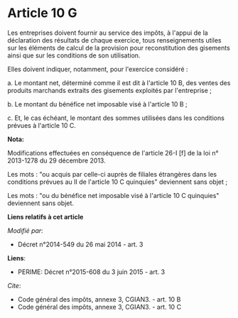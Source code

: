 # Article 10 G

Les entreprises doivent fournir au service des impôts, à l'appui de la déclaration des résultats de chaque exercice, tous
renseignements utiles sur les éléments de calcul de la provision pour reconstitution des gisements ainsi que sur les
conditions de son utilisation. 

Elles doivent indiquer, notamment, pour l'exercice considéré : 

a. Le montant net, déterminé comme il est dit à l'article 10 B, des ventes des produits marchands extraits des gisements
exploités par l'entreprise ; 

b. Le montant du bénéfice net imposable visé à l'article 10 B ; 

c. Et, le cas échéant, le montant des sommes utilisées dans les conditions prévues à l'article 10 C.

**Nota:**

Modifications effectuées en conséquence de l'article 26-I [f] de la loi n° 2013-1278 du 29 décembre 2013.

Les mots : "ou acquis par celle-ci auprès de filiales étrangères dans les conditions prévues au II de l'article 10 C
quinquies" deviennent sans objet ;

Les mots : "ou du bénéfice net imposable visé à l'article 10 C quinquies" deviennent sans objet.

**Liens relatifs à cet article**

_Modifié par_:

  - Décret n°2014-549 du 26 mai 2014 - art. 3

**Liens**:

  - PERIME: Décret n°2015-608 du 3 juin 2015 - art. 3

_Cite_:

  - Code général des impôts, annexe 3, CGIAN3. - art. 10 B
  - Code général des impôts, annexe 3, CGIAN3. - art. 10 C
